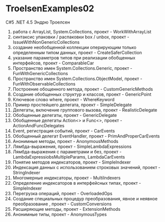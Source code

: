 # TroelsenExamples02
C#5 .NET 4.5 Эндрю Троелсен

1) работа с ArrayList, System.Collections, проект - WorkWithArrayList
2) синтаксис упаковки / распаковки box / unbox, проект - IssueWithNonGenericCollections
3) создание необобщенной коллекции оперирующим только определенным типом данных, проект - CreateSaferCollection
4) указание параметров типов при реализации обобщенных интерфейсов, проект - ComparableCar
5) Пространство имен System.Collections.Generic, проект - FunWithGenericCollections
6) Пространство имен System.Collections.ObjectModel, проект - FunWithObservableCollections
7) Построение обощенного метода, проект - CustomGenericMethods
8) Создание обобщенных структур и классов, проект - GenericPoint
9) Ключевое слово where, проект - WhereKeyword
10) Пример простейшего делегата, проект - SimpleDelegate
11) Делегаты, включение группового вызова, проект - RealisticDelegate
12) Обобщенные делегаты, проект - GenericDelegate
13) Обобщенные делегаты Action<> и Func<>, проект - ActionAndFuncDelegates
14) Event, регистрация событий, проект - CarEvents
15) Обобщенный делегат EventHandler<T>, проект - PrimAndProperCarEvents
16) Анонимные методы, проект - AnonymousMethods
17) Лямбда-выражения, проект - SimpleLambdaExpressions
18) Лямбда-выражения с параметрами и без, проект - LambdaExpressiobsMultipleParams, LambdaCarEvents
19) Понятие методов индексаторов, проект - SimpleIndexer
20) Индексация данных с использованием строковых значений, проект - StringIndexer
21) Многомерные индексаторы, проект - MultiIndexers
22) Определение индексаторов в интерфейсных типах, проект - SimpleIndexer
23) Перегрузка операций, проект - OverloadedOps
24) Создание специальных процедур преобразования, явное и неявное преобразование , проект - CustomConversions
25) Расширяющие методы, проект - ExtensionMethods
26) Анонимные типы, проект - AnonymousTypes
